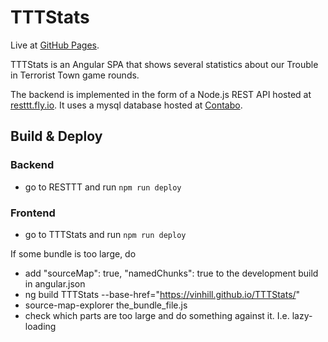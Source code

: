 # TTTStats

Live at [GitHub Pages](https://vinhill.github.io/TTTStats).

TTTStats is an Angular SPA that shows several statistics about our Trouble in
Terrorist Town game rounds.

The backend is implemented in the form of a Node.js REST API hosted at [resttt.fly.io](https://resttt.fly.dev).
It uses a mysql database hosted at [Contabo](https://vmd76968.contaboserver.net).

## Build & Deploy

### Backend

- go to RESTTT and run `npm run deploy`

### Frontend

- go to TTTStats and run `npm run deploy`

If some bundle is too large, do
- add "sourceMap": true, "namedChunks": true to the development build in angular.json
- ng build TTTStats --base-href="https://vinhill.github.io/TTTStats/"
- source-map-explorer the_bundle_file.js
- check which parts are too large and do something against it. I.e. lazy-loading